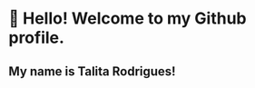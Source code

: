 # 👋 Hello! Welcome to my Github profile.
## My name is Talita Rodrigues!

<!--
**TalitaRod/TalitaRod** is a ✨ _special_ ✨ repository because its `README.md` (this file) appears on your GitHub profile.

Here are some ideas to get you started:

- 📘 I am currently studying Computer Science
- 🌱 I'm always looking to learn new things

## Contatos:

<div>
<a href = "talitarodsouza20@gmail.com"><img loading="lazy" src="https://img.shields.io/badge/Gmail-D14836?style=for-the-badge&logo=gmail&logoColor=white" target="_blank"></a>
<a href="https://www.linkedin.com/in/talita-souza-694153162/" target="_blank"><img loading="lazy" src="https://img.shields.io/badge/-LinkedIn-%230077B5?style=for-the-badge&logo=linkedin&logoColor=white" target="_blank"></a>   
</div>


<div>
<a href="https://github.com/TalitaRod">
<img loading="lazy" height="180em" src="https://github-readme-stats.vercel.app/api/top-langs/?username=seu-usuário-aqui&layout=compact&langs_count=7&theme=dracula"/>
<img loading="lazy" height="180em" src="https://github-readme-stats.vercel.app/api?username=seu-usuário-aqui&show_icons=true&theme=dracula&include_all_commits=true&count_private=true"/>
</div>
-->

